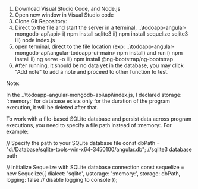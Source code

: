 1) Download Visual Studio Code, and Node.js
2) Open new window in Visual Studio code
3) Clone Git Repository:
4) Direct to the file and start the server in a terminal, ..\todoapp-angular-mongodb-api\api> 
  i) npm install sqlite3
  ii) npm install sequelize sqlite3
  iii) node index.js
5) open terminal, direct to the file location (exp: ..\todoapp-angular-mongodb-api\angular-todoapp-ui-main> npm install) and run 
  i) npm install 
  ii) ng serve -o
  iii) npm install @ng-bootstrap/ng-bootstrap
6) After running, it should be no data yet in the database, you may click  "Add note" to add a note and proceed to other function to test.

Note:

In the ..\todoapp-angular-mongodb-api\api\index.js,
I declared storage: ':memory:' for database exists only for the duration of the program execution, it will be deleted after that.

To work with a file-based SQLite database and persist data across program executions, you need to specify a file path instead of :memory:. For example:

// Specify the path to your SQLite database file
const dbPath = "d:/Database/sqlite-tools-win-x64-3450100/angular.db"; //sqlite3 database path

// Initialize Sequelize with SQLite database connection
const sequelize = new Sequelize({
    dialect: 'sqlite',
    //storage: ':memory:',
    storage: dbPath,
    logging: false // disable logging to console
});
